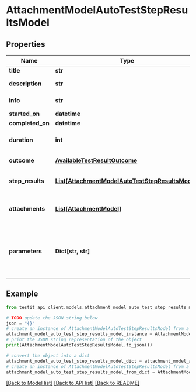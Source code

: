# AttachmentModelAutoTestStepResultsModel


## Properties

Name | Type | Description | Notes
------------ | ------------- | ------------- | -------------
**title** | **str** | The name of the step. | [optional] 
**description** | **str** | Description of the step result. | [optional] 
**info** | **str** | Extended description of the step result. | [optional] 
**started_on** | **datetime** | Step start date. | [optional] 
**completed_on** | **datetime** | Step end date. | [optional] 
**duration** | **int** | Expected or actual duration of the test run execution in milliseconds. | [optional] 
**outcome** | [**AvailableTestResultOutcome**](AvailableTestResultOutcome.md) | Specifies the result of the autotest execution. | [optional] 
**step_results** | [**List[AttachmentModelAutoTestStepResultsModel]**](AttachmentModelAutoTestStepResultsModel.md) | Nested step results. The maximum nesting level is 15. | [optional] 
**attachments** | [**List[AttachmentModel]**](AttachmentModel.md) | /// &lt;summary&gt;  Specifies an attachment GUID. Multiple values can be sent.  &lt;/summary&gt; | [optional] 
**parameters** | **Dict[str, str]** | \&quot;&lt;b&gt;parameter&lt;/b&gt;\&quot;: \&quot;&lt;b&gt;value&lt;/b&gt;\&quot; pair with arbitrary custom parameters. Multiple parameters can be sent. | [optional] 

## Example

```python
from testit_api_client.models.attachment_model_auto_test_step_results_model import AttachmentModelAutoTestStepResultsModel

# TODO update the JSON string below
json = "{}"
# create an instance of AttachmentModelAutoTestStepResultsModel from a JSON string
attachment_model_auto_test_step_results_model_instance = AttachmentModelAutoTestStepResultsModel.from_json(json)
# print the JSON string representation of the object
print(AttachmentModelAutoTestStepResultsModel.to_json())

# convert the object into a dict
attachment_model_auto_test_step_results_model_dict = attachment_model_auto_test_step_results_model_instance.to_dict()
# create an instance of AttachmentModelAutoTestStepResultsModel from a dict
attachment_model_auto_test_step_results_model_from_dict = AttachmentModelAutoTestStepResultsModel.from_dict(attachment_model_auto_test_step_results_model_dict)
```
[[Back to Model list]](../README.md#documentation-for-models) [[Back to API list]](../README.md#documentation-for-api-endpoints) [[Back to README]](../README.md)


